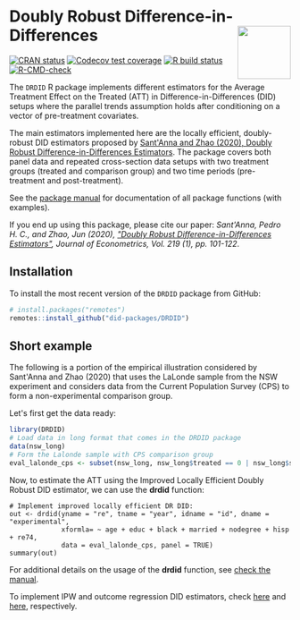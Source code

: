 # Doubly Robust Difference-in-Differences <img src="man/figures/logo.png" align="right" alt="" width="95" />
<!-- badges: start -->
[![CRAN status](https://www.r-pkg.org/badges/version/DRDID)](https://CRAN.R-project.org/package=DRDID)
[![Codecov test coverage](https://codecov.io/gh/did-packages/DRDID/branch/master/graph/badge.svg)](https://app.codecov.io/gh/did-packages/DRDID?branch=master)
[![R build status](https://github.com/did-packages/DRDID/workflows/R-CMD-check/badge.svg)](https://github.com/did-packages/DRDID/actions)
[![R-CMD-check](https://github.com/did-packages/DRDID/actions/workflows/R-CMD-check.yaml/badge.svg)](https://github.com/did-packages/DRDID/actions/workflows/R-CMD-check.yaml)
<!-- badges: end -->


The `DRDID` R package implements different estimators for the Average Treatment Effect on the Treated (ATT) in Difference-in-Differences (DID) setups where the parallel trends assumption holds after conditioning on a vector of pre-treatment covariates.


The main estimators implemented here are the locally efficient, doubly-robust DID estimators proposed by [Sant'Anna and Zhao (2020), Doubly Robust Difference-in-Differences Estimators](https://doi.org/10.1016/j.jeconom.2020.06.003). The package covers both panel data and repeated cross-section data setups with two treatment groups (treated and comparison group) and two time periods (pre-treatment and post-treatment).


See the [package manual](https://did-packages.github.io/DRDID/reference/index.html) for documentation of all package functions (with examples).


If you end up using this package, please cite our paper:
*Sant'Anna, Pedro H. C., and Zhao, Jun (2020), ["Doubly Robust Difference-in-Differences Estimators"](https://doi.org/10.1016/j.jeconom.2020.06.003), Journal of Econometrics, Vol. 219 (1), pp. 101-122*.


## Installation
To install the most recent version of the `DRDID` package from GitHub:

``` r
# install.packages("remotes")
remotes::install_github("did-packages/DRDID")
```

## Short example
The following is a portion of the empirical illustration considered by Sant'Anna and Zhao (2020)
that uses the LaLonde sample from the NSW experiment and considers data from the Current Population Survey (CPS) to form a non-experimental comparison group.

Let's first get the data ready:

``` r
library(DRDID)
# Load data in long format that comes in the DRDID package
data(nsw_long)
# Form the Lalonde sample with CPS comparison group
eval_lalonde_cps <- subset(nsw_long, nsw_long$treated == 0 | nsw_long$sample == 2)
```

Now, to estimate the ATT using the Improved Locally Efficient Doubly Robust DID estimator, we can use the **drdid** function:
```{r}
# Implement improved locally efficient DR DID:
out <- drdid(yname = "re", tname = "year", idname = "id", dname = "experimental",
             xformla= ~ age + educ + black + married + nodegree + hisp + re74,
             data = eval_lalonde_cps, panel = TRUE)
summary(out)

```

For additional details on the usage of the **drdid** function, see [check the manual](https://did-packages.github.io/DRDID/reference/drdid.html).
        

To implement IPW and outcome regression DID estimators, check [here](https://did-packages.github.io/DRDID/reference/ipwdid.html) and [here](https://did-packages.github.io/DRDID/reference/ordid.html), respectively.

